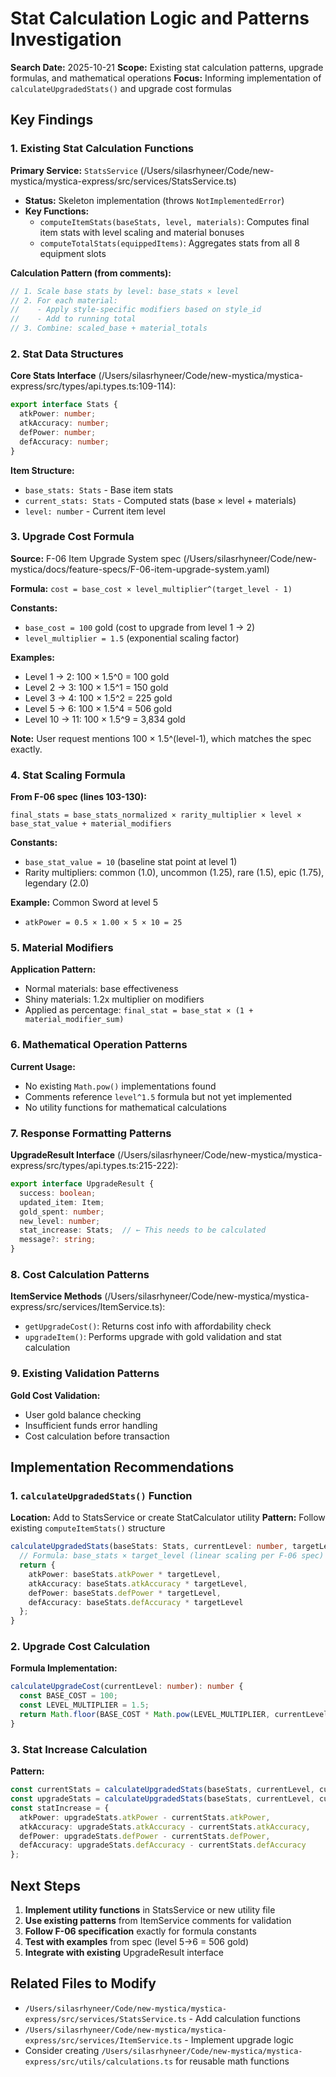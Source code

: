 # Stat Calculation Logic and Patterns Investigation

**Search Date:** 2025-10-21
**Scope:** Existing stat calculation patterns, upgrade formulas, and mathematical operations
**Focus:** Informing implementation of `calculateUpgradedStats()` and upgrade cost formulas

## Key Findings

### 1. Existing Stat Calculation Functions

**Primary Service:** `StatsService` (/Users/silasrhyneer/Code/new-mystica/mystica-express/src/services/StatsService.ts)
- **Status:** Skeleton implementation (throws `NotImplementedError`)
- **Key Functions:**
  - `computeItemStats(baseStats, level, materials)`: Computes final item stats with level scaling and material bonuses
  - `computeTotalStats(equippedItems)`: Aggregates stats from all 8 equipment slots

**Calculation Pattern (from comments):**
```typescript
// 1. Scale base stats by level: base_stats × level
// 2. For each material:
//    - Apply style-specific modifiers based on style_id
//    - Add to running total
// 3. Combine: scaled_base + material_totals
```

### 2. Stat Data Structures

**Core Stats Interface** (/Users/silasrhyneer/Code/new-mystica/mystica-express/src/types/api.types.ts:109-114):
```typescript
export interface Stats {
  atkPower: number;
  atkAccuracy: number;
  defPower: number;
  defAccuracy: number;
}
```

**Item Structure:**
- `base_stats: Stats` - Base item stats
- `current_stats: Stats` - Computed stats (base × level + materials)
- `level: number` - Current item level

### 3. Upgrade Cost Formula

**Source:** F-06 Item Upgrade System spec (/Users/silasrhyneer/Code/new-mystica/docs/feature-specs/F-06-item-upgrade-system.yaml)

**Formula:** `cost = base_cost × level_multiplier^(target_level - 1)`

**Constants:**
- `base_cost = 100` gold (cost to upgrade from level 1 → 2)
- `level_multiplier = 1.5` (exponential scaling factor)

**Examples:**
- Level 1 → 2: 100 × 1.5^0 = 100 gold
- Level 2 → 3: 100 × 1.5^1 = 150 gold
- Level 3 → 4: 100 × 1.5^2 = 225 gold
- Level 5 → 6: 100 × 1.5^4 = 506 gold
- Level 10 → 11: 100 × 1.5^9 = 3,834 gold

**Note:** User request mentions 100 × 1.5^(level-1), which matches the spec exactly.

### 4. Stat Scaling Formula

**From F-06 spec (lines 103-130):**
```
final_stats = base_stats_normalized × rarity_multiplier × level × base_stat_value + material_modifiers
```

**Constants:**
- `base_stat_value = 10` (baseline stat point at level 1)
- Rarity multipliers: common (1.0), uncommon (1.25), rare (1.5), epic (1.75), legendary (2.0)

**Example:** Common Sword at level 5
- `atkPower = 0.5 × 1.00 × 5 × 10 = 25`

### 5. Material Modifiers

**Application Pattern:**
- Normal materials: base effectiveness
- Shiny materials: 1.2x multiplier on modifiers
- Applied as percentage: `final_stat = base_stat × (1 + material_modifier_sum)`

### 6. Mathematical Operation Patterns

**Current Usage:**
- No existing `Math.pow()` implementations found
- Comments reference `level^1.5` formula but not yet implemented
- No utility functions for mathematical calculations

### 7. Response Formatting Patterns

**UpgradeResult Interface** (/Users/silasrhyneer/Code/new-mystica/mystica-express/src/types/api.types.ts:215-222):
```typescript
export interface UpgradeResult {
  success: boolean;
  updated_item: Item;
  gold_spent: number;
  new_level: number;
  stat_increase: Stats;  // ← This needs to be calculated
  message?: string;
}
```

### 8. Cost Calculation Patterns

**ItemService Methods** (/Users/silasrhyneer/Code/new-mystica/mystica-express/src/services/ItemService.ts):
- `getUpgradeCost()`: Returns cost info with affordability check
- `upgradeItem()`: Performs upgrade with gold validation and stat calculation

### 9. Existing Validation Patterns

**Gold Cost Validation:**
- User gold balance checking
- Insufficient funds error handling
- Cost calculation before transaction

## Implementation Recommendations

### 1. `calculateUpgradedStats()` Function

**Location:** Add to StatsService or create StatCalculator utility
**Pattern:** Follow existing `computeItemStats()` structure

```typescript
calculateUpgradedStats(baseStats: Stats, currentLevel: number, targetLevel: number): Stats {
  // Formula: base_stats × target_level (linear scaling per F-06 spec)
  return {
    atkPower: baseStats.atkPower * targetLevel,
    atkAccuracy: baseStats.atkAccuracy * targetLevel,
    defPower: baseStats.defPower * targetLevel,
    defAccuracy: baseStats.defAccuracy * targetLevel
  };
}
```

### 2. Upgrade Cost Calculation

**Formula Implementation:**
```typescript
calculateUpgradeCost(currentLevel: number): number {
  const BASE_COST = 100;
  const LEVEL_MULTIPLIER = 1.5;
  return Math.floor(BASE_COST * Math.pow(LEVEL_MULTIPLIER, currentLevel - 1));
}
```

### 3. Stat Increase Calculation

**Pattern:**
```typescript
const currentStats = calculateUpgradedStats(baseStats, currentLevel, currentLevel);
const upgradeStats = calculateUpgradedStats(baseStats, currentLevel, currentLevel + 1);
const statIncrease = {
  atkPower: upgradeStats.atkPower - currentStats.atkPower,
  atkAccuracy: upgradeStats.atkAccuracy - currentStats.atkAccuracy,
  defPower: upgradeStats.defPower - currentStats.defPower,
  defAccuracy: upgradeStats.defAccuracy - currentStats.defAccuracy
};
```

## Next Steps

1. **Implement utility functions** in StatsService or new utility file
2. **Use existing patterns** from ItemService comments for validation
3. **Follow F-06 specification** exactly for formula constants
4. **Test with examples** from spec (level 5→6 = 506 gold)
5. **Integrate with existing** UpgradeResult interface

## Related Files to Modify

- `/Users/silasrhyneer/Code/new-mystica/mystica-express/src/services/StatsService.ts` - Add calculation functions
- `/Users/silasrhyneer/Code/new-mystica/mystica-express/src/services/ItemService.ts` - Implement upgrade logic
- Consider creating `/Users/silasrhyneer/Code/new-mystica/mystica-express/src/utils/calculations.ts` for reusable math functions